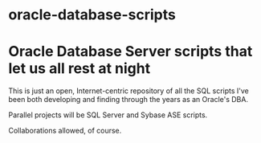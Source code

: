# oracle-database-scripts
Oracle Database Server scripts that let us all rest at night
============================================================

This is just an open, Internet-centric repository of all the SQL scripts I've been both developing and finding through the years as an Oracle's DBA.

Parallel projects will be SQL Server and Sybase ASE scripts.

Collaborations allowed, of course.

